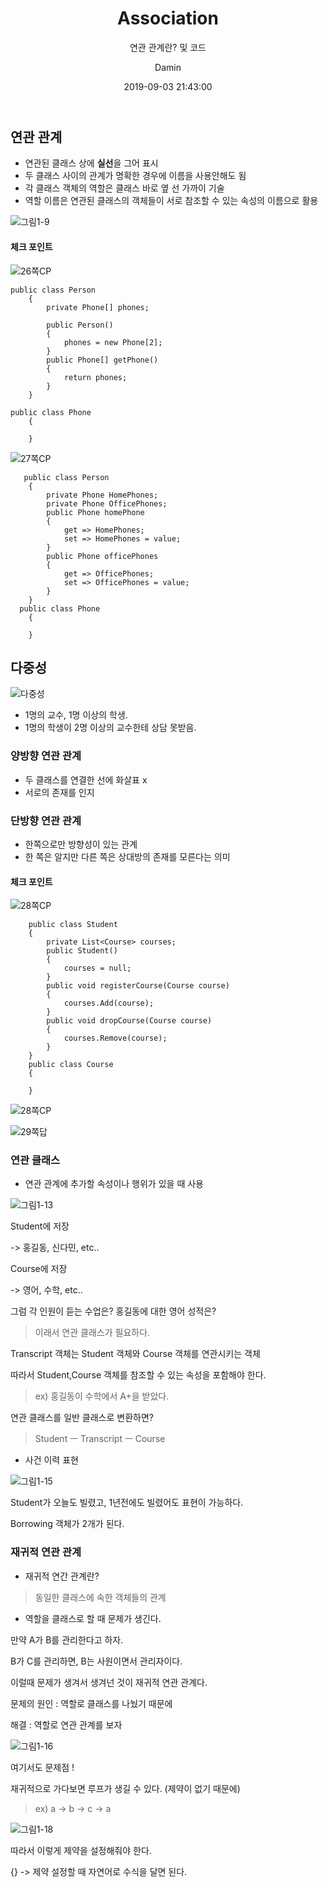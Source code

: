 ﻿---
layout:     post
title:      "Association"
subtitle:   "연관 관계란? 및 코드"
date:       2019-09-03 21:43:00
author:     "Damin"
header-img: "img/tag-bg.jpg"
header-mask: 0.3
catalog:    true
categories: Software_Engineering
tags:
  - Software Engineering
---

## 연관 관계

- 연관된 클래스 상에 **실선**을 그어 표시
- 두 클래스 사이의 관계가 명확한 경우에 이름을 사용안해도 됨
- 각 클래스 객체의 역할은 클래스 바로 옆 선 가까이 기술
- 역할 이름은 연관된 클래스의 객체들이 서로 참조할 수 있는 속성의 이름으로 활용

![그림1-9](/img/in-post/Software/그림1-9.PNG)</br>

#### 체크 포인트

![26쪽CP](/img/in-post/Software/26쪽CP.PNG)</br>

~~~
public class Person
    {
        private Phone[] phones;
        
        public Person()
        {
            phones = new Phone[2];
        }
        public Phone[] getPhone()
        {
            return phones;
        }
    }
    
public class Phone
    {

    }
~~~

![27쪽CP](/img/in-post/Software/27쪽CP.PNG)</br>

~~~
   public class Person
    {
        private Phone HomePhones;
        private Phone OfficePhones;
        public Phone homePhone
        {
            get => HomePhones;
            set => HomePhones = value;
        }
        public Phone officePhones
        {
            get => OfficePhones;
            set => OfficePhones = value;
        }
    }
  public class Phone
    {

    }
~~~

## 다중성

![다중성](/img/in-post/Software/다중성.PNG)</br>

- 1명의 교수, 1명 이상의 학생.
- 1명의 학생이 2명 이상의 교수한테 상담 못받음.

### 양방향 연관 관계

- 두 클래스를 연결한 선에 화살표 x
- 서로의 존재를 인지

### 단방향 연관 관계

- 한쪽으로만 방향성이 있는 관계
- 한 쪽은 알지만 다른 쪽은 상대방의 존재를 모른다는 의미

#### 체크 포인트

![28쪽CP](/img/in-post/Software/28쪽CP.PNG)</br>

~~~
    public class Student
    {
        private List<Course> courses;
        public Student()
        {
            courses = null;
        }
        public void registerCourse(Course course)
        {
            courses.Add(course);
        }
        public void dropCourse(Course course)
        {
            courses.Remove(course);
        }
    }
    public class Course
    {
        
    }
~~~

![28쪽CP](/img/in-post/Software/28쪽CP.PNG)</br>

![29쪽답](/img/in-post/Software/29쪽답.PNG)</br>

### 연관 클래스

- 연관 관계에 추가할 속성이나 행위가 있을 때 사용

![그림1-13](/img/in-post/Software/그림1-13.PNG)</br>

Student에 저장

-> 홍길동, 신다민, etc..

Course에 저장

-> 영어, 수학, etc..

그럼 각 인원이 듣는 수업은? 홍길동에 대한 영어 성적은?

> 이래서 연관 클래스가 필요하다.

Transcript 객체는 Student 객체와 Course 객체를 연관시키는 객체

따라서 Student,Course 객체를 참조할 수 있는 속성을 포함해야 한다.

> ex) 홍길동이 수학에서 A+을 받았다.

연관 클래스를 일반 클래스로 변환하면?

> Student ㅡ Transcript ㅡ Course

- 사건 이력 표현

![그림1-15](/img/in-post/Software/그림1-15.PNG)</br>

Student가 오늘도 빌렸고, 1년전에도 빌렸어도 표현이 가능하다.

Borrowing 객체가 2개가 된다.

### 재귀적 연관 관계

- 재귀적 연간 관계란?

> 동일한 클래스에 속한 객체들의 관계

- 역할을 클래스로 할 때 문제가 생긴다.

만약 A가 B를 관리한다고 하자.

B가 C를 관리하면, B는 사원이면서 관리자이다.

이럴때 문제가 생겨서 생겨넌 것이 재귀적 연관 관계다.

문제의 원인 : 역할로 클래스를 나눴기 때문에

해결 : 역할로 연관 관계를 보자

![그림1-16](/img/in-post/Software/그림1-16.PNG)</br>

여기서도 문제점 !

재귀적으로 가다보면 루프가 생길 수 있다. (제약이 없기 때문에)

> ex) a -> b -> c -> a

![그림1-18](/img/in-post/Software/그림1-18.PNG)</br>

따라서 이렇게 제약을 설정해줘야 한다.

{} -> 제약 설정할 때 자연어로 수식을 달면 된다.





